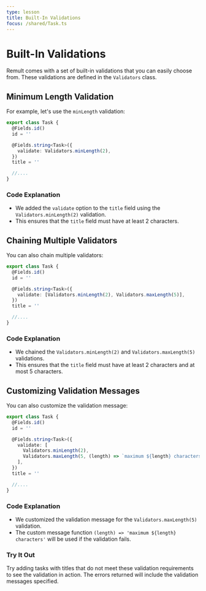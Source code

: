 ```yaml
---
type: lesson
title: Built-In Validations
focus: /shared/Task.ts
---
```


# Built-In Validations

Remult comes with a set of built-in validations that you can easily choose from. These validations are defined in the `Validators` class.

## Minimum Length Validation

For example, let's use the `minLength` validation:

```ts title="shared/Task.ts" add={5-7}
export class Task {
  @Fields.id()
  id = ''

  @Fields.string<Task>({
    validate: Validators.minLength(2),
  })
  title = ''

  //....
}
```

### Code Explanation

- We added the `validate` option to the `title` field using the `Validators.minLength(2)` validation.
- This ensures that the `title` field must have at least 2 characters.

## Chaining Multiple Validators

You can also chain multiple validators:

```ts title="shared/Task.ts" add={5-7}
export class Task {
  @Fields.id()
  id = ''

  @Fields.string<Task>({
    validate: [Validators.minLength(2), Validators.maxLength(5)],
  })
  title = ''

  //....
}
```

### Code Explanation

- We chained the `Validators.minLength(2)` and `Validators.maxLength(5)` validations.
- This ensures that the `title` field must have at least 2 characters and at most 5 characters.

## Customizing Validation Messages

You can also customize the validation message:

```ts title="shared/Task.ts" add={5-10}
export class Task {
  @Fields.id()
  id = ''

  @Fields.string<Task>({
    validate: [
      Validators.minLength(2),
      Validators.maxLength(5, (length) => `maximum ${length} characters`),
    ],
  })
  title = ''

  //....
}
```

### Code Explanation

- We customized the validation message for the `Validators.maxLength(5)` validation.
- The custom message function `(length) => 'maximum ${length} characters'` will be used if the validation fails.

### Try It Out

Try adding tasks with titles that do not meet these validation requirements to see the validation in action. The errors returned will include the validation messages specified.
